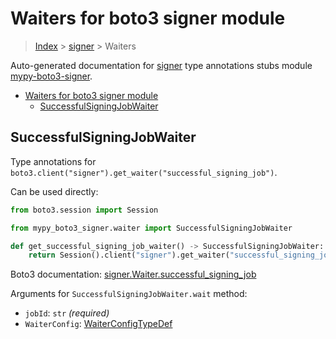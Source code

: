 <a id="waiters-for-boto3-signer-module"></a>

# Waiters for boto3 signer module

> [Index](..) > [signer](.) > Waiters

Auto-generated documentation for
[signer](https://boto3.amazonaws.com/v1/documentation/api/latest/reference/services/signer.html#signer)
type annotations stubs module
[mypy-boto3-signer](https://pypi.org/project/mypy-boto3-signer/).

- [Waiters for boto3 signer module](#waiters-for-boto3-signer-module)
  - [SuccessfulSigningJobWaiter](#successfulsigningjobwaiter)

<a id="successfulsigningjobwaiter"></a>

## SuccessfulSigningJobWaiter

Type annotations for
`boto3.client("signer").get_waiter("successful_signing_job")`.

Can be used directly:

```python
from boto3.session import Session

from mypy_boto3_signer.waiter import SuccessfulSigningJobWaiter

def get_successful_signing_job_waiter() -> SuccessfulSigningJobWaiter:
    return Session().client("signer").get_waiter("successful_signing_job")
```

Boto3 documentation:
[signer.Waiter.successful_signing_job](https://boto3.amazonaws.com/v1/documentation/api/latest/reference/services/signer.html#signer.Waiter.SuccessfulSigningJob)

Arguments for `SuccessfulSigningJobWaiter.wait` method:

- `jobId`: `str` *(required)*
- `WaiterConfig`: [WaiterConfigTypeDef](./type_defs.md#waiterconfigtypedef)

